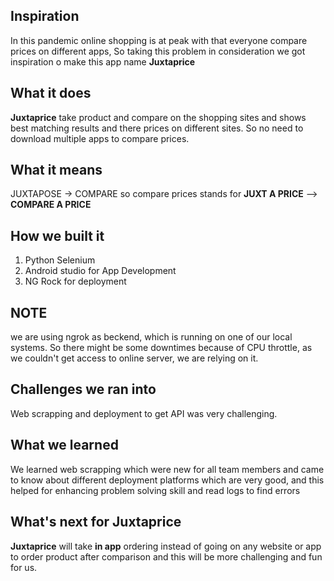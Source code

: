 ## Inspiration
In this pandemic online shopping is at peak with that everyone compare prices on different apps, So taking this problem in consideration we got inspiration o make this app name **Juxtaprice**

## What it does
**Juxtaprice** take product and compare on the shopping sites and shows best matching results and there prices on different sites. So no need to download multiple apps to compare prices.
## What it means
JUXTAPOSE -> COMPARE
so compare prices stands for **JUXT A PRICE** --> **COMPARE A PRICE** 

## How we built it
1. Python Selenium
2. Android studio for App Development
3. NG Rock for deployment

## **NOTE**
we are using ngrok as beckend, which is running on one of our local systems. So there might be some downtimes because of CPU throttle, as we couldn't get access to online server, we are relying on it.

## Challenges we ran into
Web scrapping and deployment to get API was very challenging.

## What we learned
We learned web scrapping which were new for all team members and came to know about different deployment platforms which are very good, and this helped for enhancing problem solving skill and read logs to find errors
## What's next for Juxtaprice
**Juxtaprice** will take **in app** ordering instead of going on any website or app to order product after comparison and this will be more challenging and fun for us.
